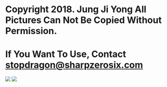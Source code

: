 # Copyright 2018. Jung Ji Yong All Pictures Can Not Be Copied Without Permission.
# If You Want To Use, Contact stopdragon@sharpzerosix.com
<img src="https://raw.githubusercontent.com/idiot-brothers/18th-APPJAM-design/master/Preview/Preview.jpg">
<img src="https://raw.githubusercontent.com/idiot-brothers/18th-APPJAM-design/master/Preview/pre1.jpg">
